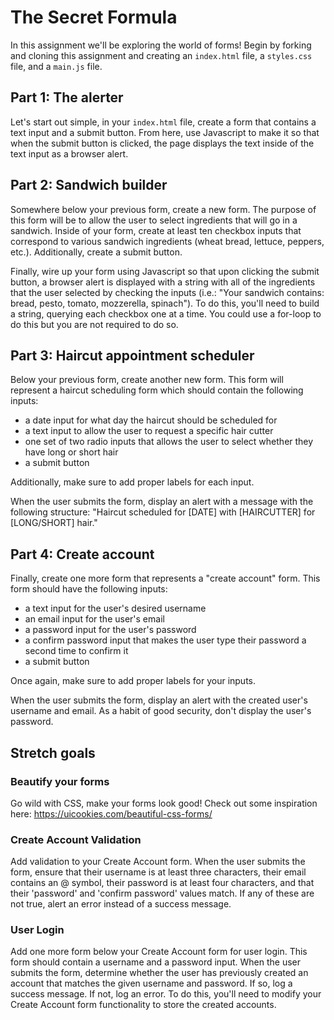 # The Secret Formula

In this assignment we'll be exploring the world of forms! Begin by forking and cloning this assignment and creating an `index.html` file, a `styles.css` file, and a `main.js` file.

## Part 1: The alerter

Let's start out simple, in your `index.html` file, create a form that contains a text input and a submit button. From here, use Javascript to make it so that when the submit button is clicked, the page displays the text inside of the text input as a browser alert.

## Part 2: Sandwich builder

Somewhere below your previous form, create a new form. The purpose of this form will be to allow the user to select ingredients that will go in a sandwich. Inside of your form, create at least ten checkbox inputs that correspond to various sandwich ingredients (wheat bread, lettuce, peppers, etc.). Additionally, create a submit button.

Finally, wire up your form using Javascript so that upon clicking the submit button, a browser alert is displayed with a string with all of the ingredients that the user selected by checking the inputs (i.e.: "Your sandwich contains: bread, pesto, tomato, mozzerella, spinach"). To do this, you'll need to build a string, querying each checkbox one at a time. You could use a for-loop to do this but you are not required to do so.

## Part 3: Haircut appointment scheduler

Below your previous form, create another new form. This form will represent a haircut scheduling form which should contain the following inputs:
* a date input for what day the haircut should be scheduled for
* a text input to allow the user to request a specific hair cutter
* one set of two radio inputs that allows the user to select whether they have long or short hair
* a submit button

Additionally, make sure to add proper labels for each input.

When the user submits the form, display an alert with a message with the following structure: "Haircut scheduled for [DATE] with [HAIRCUTTER] for [LONG/SHORT] hair."

## Part 4: Create account

Finally, create one more form that represents a "create account" form. This form should have the following inputs:
* a text input for the user's desired username
* an email input for the user's email
* a password input for the user's password
* a confirm password input that makes the user type their password a second time to confirm it
* a submit button

Once again, make sure to add proper labels for your inputs.

When the user submits the form, display an alert with the created user's username and email. As a habit of good security, don't display the user's password.

## Stretch goals

### Beautify your forms

Go wild with CSS, make your forms look good! Check out some inspiration here: https://uicookies.com/beautiful-css-forms/

### Create Account Validation

Add validation to your Create Account form. When the user submits the form, ensure that their username is at least three characters, their email contains an @ symbol, their password is at least four characters, and that their 'password' and 'confirm password' values match. If any of these are not true, alert an error instead of a success message.

### User Login

Add one more form below your Create Account form for user login. This form should contain a username and a password input. When the user submits the form, determine whether the user has previously created an account that matches the given username and password. If so, log a success message. If not, log an error. To do this, you'll need to modify your Create Account form functionality to store the created accounts.
